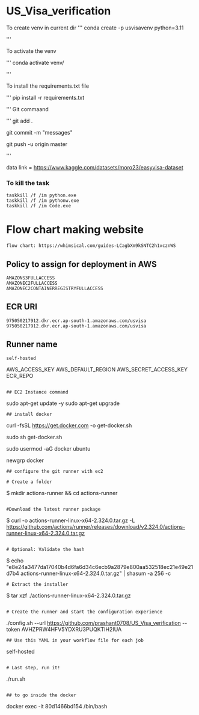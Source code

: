 # US_Visa_verification

To create venv in current dir
'''
conda create -p usvisavenv python=3.11

'''

To activate the venv

'''
conda activate venv/

'''

To install the requirements.txt file

'''
pip install -r requirements.txt

'''
Git commaand

'''
git add .

git commit -m "messages"

git push -u origin master


'''

data link = https://www.kaggle.com/datasets/moro23/easyvisa-dataset

### To kill the task
```
taskkill /f /im python.exe 
taskkill /f /im pythonw.exe
taskkill /f /im Code.exe
```



# Flow chart making website
```
flow chart: https://whimsical.com/guides-LCagbXm9kSNTC2h1vcznWS
```

## Policy to assign for deployment in AWS

```
AMAZONS3FULLACCESS
AMAZONEC2FULLACCESS
AMAZONEC2CONTAINERREGISTRYFULLACCESS

```

## ECR URI

```
975050217912.dkr.ecr.ap-south-1.amazonaws.com/usvisa
975050217912.dkr.ecr.ap-south-1.amazonaws.com/usvisa

```

## Runner name

```
self-hosted

```
AWS_ACCESS_KEY
AWS_DEFAULT_REGION
AWS_SECRET_ACCESS_KEY
ECR_REPO

```

## EC2 Instance command 

```
sudo apt-get update -y
sudo apt-get upgrade
```
## install docker
```
curl -fsSL https://get.docker.com -o get-docker.sh

sudo sh get-docker.sh

sudo usermod -aG docker ubuntu

newgrp docker

```
## configure the git runner with ec2
```
```
# Create a folder
```
$ mkdir actions-runner && cd actions-runner
 

```

#Download the latest runner package
```
$ curl -o actions-runner-linux-x64-2.324.0.tar.gz -L https://github.com/actions/runner/releases/download/v2.324.0/actions-runner-linux-x64-2.324.0.tar.gz

```

# Optional: Validate the hash

```
$ echo "e8e24a3477da17040b4d6fa6d34c6ecb9a2879e800aa532518ec21e49e21d7b4  actions-runner-linux-x64-2.324.0.tar.gz" | shasum -a 256 -c
```
# Extract the installer
```
$ tar xzf ./actions-runner-linux-x64-2.324.0.tar.gz

```

# Create the runner and start the configuration experience
```
./config.sh --url https://github.com/prashant0708/US_Visa_verification --token AVHZPRW4HFV5YDXRU3PUQKTIH2IUA
```
## Use this YAML in your workflow file for each job
```
self-hosted
```

# Last step, run it!

```
./run.sh

```

## to go inside the docker 

```
docker exec -it 80d1466bd154 /bin/bash

```

